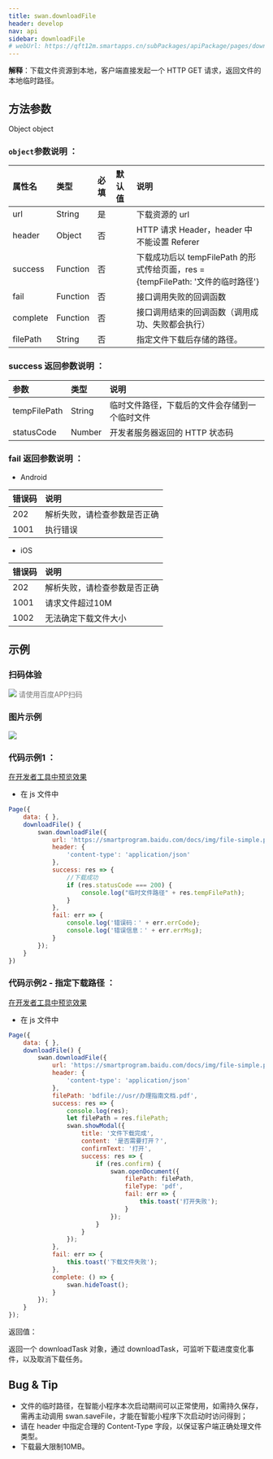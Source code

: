 ```yaml
---
title: swan.downloadFile
header: develop
nav: api
sidebar: downloadFile
# webUrl: https://qft12m.smartapps.cn/subPackages/apiPackage/pages/downloadFile/downloadFile
---
```




**解释**：下载文件资源到本地，客户端直接发起一个 HTTP GET 请求，返回文件的本地临时路径。


##  方法参数  

Object object

###  `object`参数说明  ：

|属性名 |类型  |必填 | 默认值 |说明|
|:---- |:---- |:---- |:----|:----|
|url |String | 是 || 下载资源的 url|
|header | Object  |否 || HTTP 请求 Header，header 中不能设置 Referer|
|success |Function |   否  | | 下载成功后以 tempFilePath 的形式传给页面，res = {tempFilePath: '文件的临时路径'}|
|fail   | Function   | 否||  接口调用失败的回调函数|
|complete  |  Function  |  否 || 接口调用结束的回调函数（调用成功、失败都会执行）|
|filePath| String|否||指定文件下载后存储的路径。|


###  success 返回参数说明  ：

|参数 | 类型 | 说明|
|:---- | :---- | :---- | 
|tempFilePath  |  String  |临时文件路径，下载后的文件会存储到一个临时文件|
|statusCode | Number | 开发者服务器返回的 HTTP 状态码|

###  fail 返回参数说明  ：


* Android

|错误码|说明|
|:--|:--|
|202|解析失败，请检查参数是否正确  |
|1001|执行错误|

* iOS

|错误码|说明|
|:--|:--|
|202|解析失败，请检查参数是否正确  |
|1001|请求文件超过10M|
|1002|无法确定下载文件大小|

## 示例

### 扫码体验

<div class='scan-code-container'>
    <img src="https://b.bdstatic.com/miniapp/assets/images/doc_demo/downloadFile.png" class="demo-qrcode-image" />
    <font color=#777 12px>请使用百度APP扫码</font>
</div>

###  图片示例  
<div class="m-doc-custom-examples">
    <div class="m-doc-custom-examples-correct">
        <img src="https://b.bdstatic.com/miniapp/images/downloadFile.gif">
    </div>
    <div class="m-doc-custom-examples-correct">
        <img src=" ">
    </div>
    <div class="m-doc-custom-examples-correct">
        <img src=" ">
    </div>     
</div> 

###  代码示例1  ：
 

<a href="swanide://fragment/0bac1c0d10ee17ce6be023aac81a8c381572945831796" title="在开发者工具中预览效果" target="_self">在开发者工具中预览效果</a>

* 在 js 文件中

```js
Page({
    data: { },
    downloadFile() {
        swan.downloadFile({
            url: 'https://smartprogram.baidu.com/docs/img/file-simple.pdf',
            header: {
                'content-type': 'application/json'
            },
            success: res => {
                //下载成功
                if (res.statusCode === 200) {
                    console.log("临时文件路径" + res.tempFilePath);
                }
            },
            fail: err => {
                console.log('错误码：' + err.errCode);
                console.log('错误信息：' + err.errMsg);
            }
        });
    }
})
```

###  代码示例2  - 指定下载路径  ：
 

<a href="swanide://fragment/3351aaeff8b78f4bdd7800516ab2b1841575215908227" title="在开发者工具中预览效果" target="_self">在开发者工具中预览效果</a>

* 在 js 文件中

```js
Page({
    data: { },
    downloadFile() {
        swan.downloadFile({
            url: 'https://smartprogram.baidu.com/docs/img/file-simple.pdf',
            header: {
                'content-type': 'application/json'
            },
            filePath: 'bdfile://usr/办理指南文档.pdf',
            success: res => {
                console.log(res);
                let filePath = res.filePath;
                swan.showModal({
                    title: '文件下载完成',
                    content: '是否需要打开？',
                    confirmText: '打开',
                    success: res => {
                        if (res.confirm) {
                            swan.openDocument({
                                filePath: filePath,
                                fileType: 'pdf',
                                fail: err => {
                                    this.toast('打开失败');
                                }
                            });
                        }
                    }
                });
            },
            fail: err => {
                this.toast('下载文件失败');
            },
            complete: () => {
                swan.hideToast();
            }
        });
    }
});
```

返回值：

返回一个 downloadTask 对象，通过 downloadTask，可监听下载进度变化事件，以及取消下载任务。

##  Bug & Tip  

* 文件的临时路径，在智能小程序本次启动期间可以正常使用，如需持久保存，需再主动调用 swan.saveFile，才能在智能小程序下次启动时访问得到；
* 请在 header 中指定合理的 Content-Type 字段，以保证客户端正确处理文件类型。
* 下载最大限制10MB。
